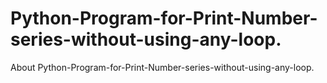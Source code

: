 #  Python-Program-for-Print-Number-series-without-using-any-loop. 
 About Python-Program-for-Print-Number-series-without-using-any-loop. 
